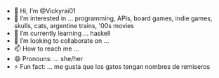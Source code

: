 - 👋 Hi, I’m @Vickyrai01
- 👀 I’m interested in ... programming, APIs, board games, indie games, skulls, cats, argentine trains, '00s movies
- 🌱 I’m currently learning ... haskell
- 💞️ I’m looking to collaborate on ...
- 📫 How to reach me ...
- 😄 Pronouns: ... she/her
- ⚡ Fun fact: ... me gusta que los gatos tengan nombres de remiseros

<!---
Vickyrai01/Vickyrai01 is a ✨ special ✨ repository because its `README.md` (this file) appears on your GitHub profile.
You can click the Preview link to take a look at your changes.
--->
